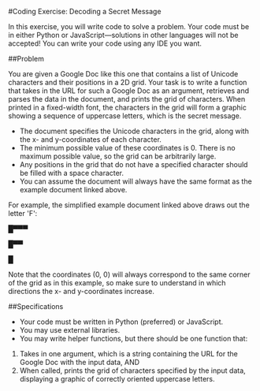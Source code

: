 #Coding Exercise: Decoding a Secret Message

In this exercise, you will write code to solve a problem. Your code must be in either Python or JavaScript—solutions in other languages will not be accepted! You can write your code using any IDE you want.

##Problem

You are given a Google Doc like this one that contains a list of Unicode characters and their positions in a 2D grid. Your task is to write a function that takes in the URL for such a Google Doc as an argument, retrieves and parses the data in the document, and prints the grid of characters. When printed in a fixed-width font, the characters in the grid will form a graphic showing a sequence of uppercase letters, which is the secret message.

- The document specifies the Unicode characters in the grid, along with the x- and y-coordinates of each character.
- The minimum possible value of these coordinates is 0. There is no maximum possible value, so the grid can be arbitrarily large.
- Any positions in the grid that do not have a specified character should be filled with a space character.
- You can assume the document will always have the same format as the example document linked above.

For example, the simplified example document linked above draws out the letter 'F':

█▀▀▀

█▀▀ 

█   

Note that the coordinates (0, 0) will always correspond to the same corner of the grid as in this example, so make sure to understand in which directions the x- and y-coordinates increase.

##Specifications
- Your code must be written in Python (preferred) or JavaScript.
- You may use external libraries.
- You may write helper functions, but there should be one function that:

1. Takes in one argument, which is a string containing the URL for the Google Doc with the input data, AND
2. When called, prints the grid of characters specified by the input data, displaying a graphic of correctly oriented uppercase letters.
